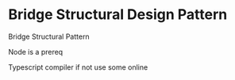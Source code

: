 # Bridge Structural Design Pattern
Bridge Structural Pattern


Node is a prereq

Typescript compiler if not use some online
